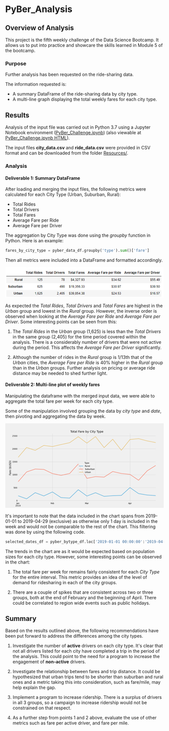 # PyBer_Analysis

## Overview of Analysis

This project is the fifth weekly challenge of the Data Science Bootcamp. It allows us to put into practice and showcare the skills learned in Module 5 of the bootcamp.

### Purpose

Further analysis has been requested on the ride-sharing data.

The information requested is:

- A summary DataFrame of the ride-sharing data by city type.
- A multi-line graph displaying the total weekly fares for each city type.

## Results

Analysis of the input file was carried out in Python 3.7 using  a Jupyter Notebook environment ([PyBer_Challenge.ipynb](PyBer_Challenge.ipynb)) (also viewable at [PyBer_Challenge.ipynb HTML](https://htmlpreview.github.io/?https://github.com/jose-perth/PyBer_Analysis/blob/main/PyBer_Challenge.html)).

The input files **city_data.csv** and **ride_data.csv** were provided in CSV format and can be downloaded from the folder [Resources/](Resources/).

### Analysis

#### Deliverable 1: Summary DataFrame

After loading and merging the input files, the following metrics were calculated for each City Type (Urban, Suburban, Rural):

- Total Rides
- Total Drivers
- Total Fares
- Average Fare per Ride
- Average Fare per Driver

The aggregation by City Type was done using the *groupby* function in Python. Here is an example:

```python
fares_by_city_type = pyber_data_df.groupby('type').sum()['fare']
```

Then all metrics were included into a DataFrame and formatted accordingly.

[![Per City Type DataFrame](Analysis/Ride_data_summary_table.png)](Analysis/Ride_data_summary_table.png)

As expected the *Total Rides*, *Total Drivers* and *Total Fares* are highest in the *Urban* group and lowest in the *Rural* group. However, the inverse order is observed when looking at the *Average Fare per Ride* and *Average Fare per Driver*.  Some interesting points can be seen from this:

1. The *Total Rides* in the *Urban* group (1,625) is less than the *Total Drivers* in the same group (2,405) for the time period covered within the analysis. There is a considerably number of drivers that were not active during the period.  This affects the *Average Fare per Driver* significantly.

2. Although the number of rides in the *Rural* group is 1/13th that of the *Urban* cities, the *Average Fare per Ride* is 40% higher in the *Rural* group than in the *Urban* groups.  Further analysis on pricing or average ride distance may be needed to shed further light.

#### Deliverable 2: Multi-line plot of weekly fares

Manipulating the dataframe with the merged input data, we were able to aggregate the total fare per week for each city type.

Some of the manipulation involved grouping the data by *city type* and *date*, then pivoting and aggregating the data by week.

[![Chart fare summary](Analysis/PyBer_fare_summary.png)](Analysis/PyBer_fare_summary.png)

It's important to note that the data included in the chart spans from 2019-01-01 to 2019-04-29 (exclusive) as otherwise only 1 day is included in the week and would not be comparable to the rest of the chart.  This filtering was done by using the following code.

```python
selected_dates_df = pyber_bytype_df.loc['2019-01-01 00:00:00':'2019-04-29 00:00:00']
```

The trends in the chart are as it would be expected based on population sizes for each city type. However, some interesting points can be observed in the chart:

1. The total fare per week for remains fairly consistent for each *City Type* for the entire interval. This metric provides an idea of the level of demand for ridesharing in each of the city groups.

2. There are a couple of spikes that are consistent across two or three groups, both at the end of February and the beginning of April. There could be correlated to region wide events such as public holidays.

## Summary

Based on the results outlined above, the following recommendations have been put forward to address the differences among the city types.

1. Investigate the number of **active** drivers on each city type. It's clear that not all drivers listed for each city have completed a trip in the period of the analysis. This could point to the need for a program to increase the engagement of **non-active** drivers.

2. Investigate the relationship between fares and trip distance.  It could be hypothesized that urban trips tend to be shorter than suburban and rural ones and a metric taking this into consideration, such as fare/mile, may help explain the gap.

3. Implement a program to increase ridership. There is a surplus of drivers in all 3 groups, so a campaign to increase ridership would not be constrained on that respect.

4. As a further step from points 1 and 2 above, evaluate the use of other metrics such as fare per active driver, and fare per mile.